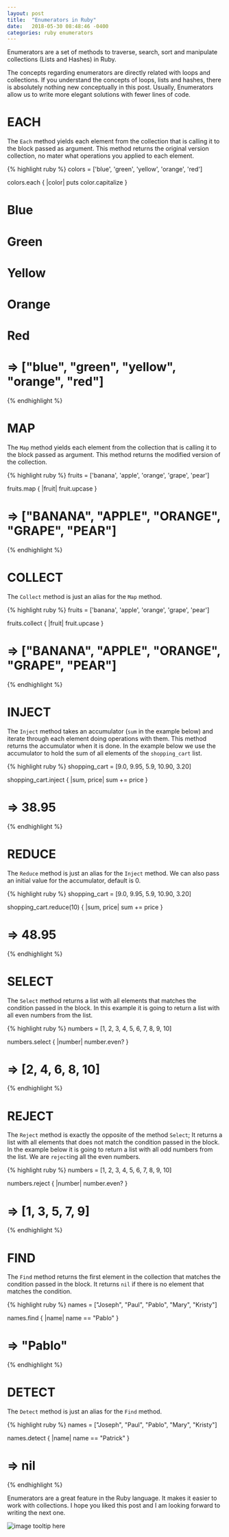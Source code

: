 ```yaml
---
layout: post
title:  "Enumerators in Ruby"
date:   2018-05-30 08:48:46 -0400
categories: ruby enumerators
---
```

Enumerators are a set of methods to traverse, search, sort and manipulate collections (Lists and Hashes) in Ruby.

The concepts regarding enumerators are directly related with loops and collections.
If you understand the concepts of loops, lists and hashes, there is absolutely nothing new conceptually in this post. Usually, Enumerators allow us to write more elegant solutions with fewer lines of code.



# EACH
The `Each` method yields each element from the collection that is calling it to the block passed as argument. This method returns the original version collection, no mater what operations you applied to each element.

{% highlight ruby %}
colors = ['blue', 'green', 'yellow', 'orange', 'red']

colors.each { |color| puts color.capitalize }

# Blue
# Green
# Yellow
# Orange
# Red
# => ["blue", "green", "yellow", "orange", "red"]
{% endhighlight %}

# MAP
The `Map` method yields each element from the collection that is calling it to the block passed as argument. This method returns the modified version of the collection.

{% highlight ruby %}
fruits = ['banana', 'apple', 'orange', 'grape', 'pear']

fruits.map { |fruit| fruit.upcase }

# => ["BANANA", "APPLE", "ORANGE", "GRAPE", "PEAR"]
{% endhighlight %}

# COLLECT
The `Collect` method is just an alias for the `Map` method.

{% highlight ruby %}
fruits = ['banana', 'apple', 'orange', 'grape', 'pear']

fruits.collect { |fruit| fruit.upcase }

# => ["BANANA", "APPLE", "ORANGE", "GRAPE", "PEAR"]
{% endhighlight %}

# INJECT
The `Inject` method takes an accumulator (`sum` in the example below) and iterate through each element doing operations with them. This method returns the accumulator when it is done.
In the example below we use the accumulator to hold the sum of all elements of the `shopping_cart` list.

{% highlight ruby %}
shopping_cart = [9.0, 9.95, 5.9, 10.90, 3.20]

shopping_cart.inject { |sum, price| sum += price }

# => 38.95
{% endhighlight %}

# REDUCE
The `Reduce` method is just an alias for the `Inject` method. We can also pass an initial value for the accumulator, default is 0.

{% highlight ruby %}
shopping_cart = [9.0, 9.95, 5.9, 10.90, 3.20]

shopping_cart.reduce(10) { |sum, price| sum += price }

# => 48.95
{% endhighlight %}

# SELECT
The `Select` method returns a list with all elements that matches the condition passed in the block. In this example it is going to return a list with all even numbers from the list.

{% highlight ruby %}
numbers = [1, 2, 3, 4, 5, 6, 7, 8, 9, 10]

numbers.select { |number| number.even? }

# => [2, 4, 6, 8, 10]
{% endhighlight %}

# REJECT
The `Reject` method is exactly the opposite of the method `Select`; It returns a list with all elements that does not match the condition passed in the block.
In the example below it is going to return a list with all odd numbers from the list. We are `reject`ing all the even numbers.

{% highlight ruby %}
numbers = [1, 2, 3, 4, 5, 6, 7, 8, 9, 10]

numbers.reject { |number| number.even? }

# => [1, 3, 5, 7, 9]
{% endhighlight %}

# FIND
The `Find` method returns the first element in the collection that matches the condition passed in the block. It returns `nil` if there is no element that matches the condition.

{% highlight ruby %}
names = ["Joseph", "Paul", "Pablo", "Mary", "Kristy"]

names.find { |name| name == "Pablo" }

# => "Pablo"
{% endhighlight %}

# DETECT
The `Detect` method is just an alias for the `Find` method.

{% highlight ruby %}
names = ["Joseph", "Paul", "Pablo", "Mary", "Kristy"]

names.detect { |name| name == "Patrick" }

# => nil
{% endhighlight %}

Enumerators are a great feature in the Ruby language. It makes it easier to work with collections. I hope you liked this post and I am looking forward to writing the next one.

![image tooltip here](https://media.giphy.com/media/lD76yTC5zxZPG/giphy.gif)
